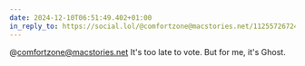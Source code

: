 ```yaml
---
date: 2024-12-10T06:51:49.402+01:00
in_reply_to: https://social.lol/@comfortzone@macstories.net/112557267248896548
---
```


@comfortzone@macstories.net It's too late to vote. But for me, it's Ghost.
